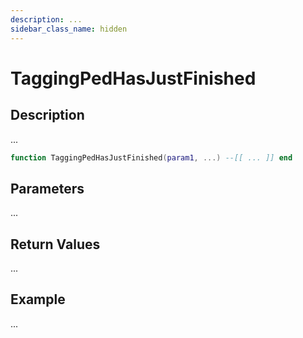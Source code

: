 ```yaml
---
description: ...
sidebar_class_name: hidden
---
```


# TaggingPedHasJustFinished

## Description

...

```lua
function TaggingPedHasJustFinished(param1, ...) --[[ ... ]] end
```

## Parameters

...

## Return Values

...

## Example

...


